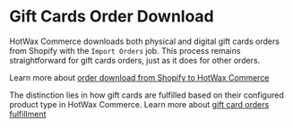 # Gift Cards Order Download

HotWax Commerce downloads both physical and digital gift cards orders from Shopify with the `Import Orders` job. This process remains straightforward for gift cards orders, just as it does for other orders.

Learn more about [order download from Shopify to HotWax Commerce](https://docs.hotwax.co/integration-resources-1/how-are-orders-downloaded-from-shopify-to-hotwax-commerce)

The distinction lies in how gift cards are fulfilled based on their configured product type in HotWax Commerce. Learn more about [gift card orders fulfillment](giftcardsfulfillment.md) 
